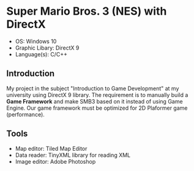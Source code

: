 # Super Mario Bros. 3 (NES) with DirectX
* OS: Windows 10
* Graphic Libary: DirectX 9
* Language(s): C/C++
## Introduction
My project in the subject "Introduction to Game Development" at my university using DirectX 9 library. The requirement is to manually build a **Game Framework** and make SMB3 based on it instead of using Game Engine. Our game framework must be optimized for 2D Plaformer game (performance). 
## Tools
* Map editor: Tiled Map Editor
* Data reader: TinyXML library for reading XML
* Image editor: Adobe Photoshop

